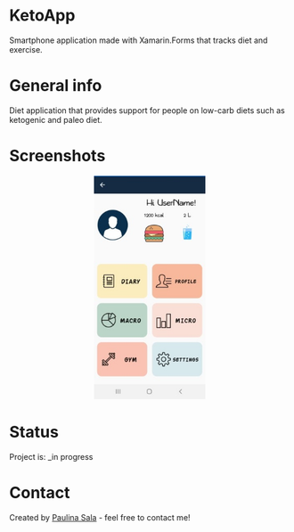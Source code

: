 # KetoApp
Smartphone application made with Xamarin.Forms that tracks diet and exercise.

# General info
Diet application that provides support for people on low-carb diets such as ketogenic and paleo diet.

# Screenshots
<div align="center">
    <img src="main.jpg" width="200px"</img> 
</div>

# Status
Project is: _in progress

# Contact
Created by [Paulina Sala](mailto:sala.paulina@outlook.com?subject=[GitHub]%20Source%20Han%20Sans) - feel free to contact me!
